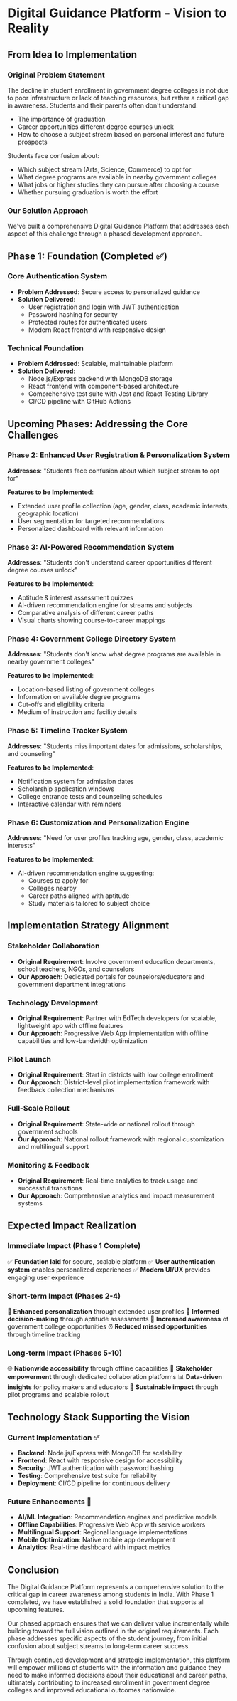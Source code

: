 # Digital Guidance Platform - Vision to Reality

## From Idea to Implementation

### Original Problem Statement
The decline in student enrollment in government degree colleges is not due to poor infrastructure or lack of teaching resources, but rather a critical gap in awareness. Students and their parents often don't understand:
- The importance of graduation
- Career opportunities different degree courses unlock
- How to choose a subject stream based on personal interest and future prospects

Students face confusion about:
- Which subject stream (Arts, Science, Commerce) to opt for
- What degree programs are available in nearby government colleges
- What jobs or higher studies they can pursue after choosing a course
- Whether pursuing graduation is worth the effort

### Our Solution Approach
We've built a comprehensive Digital Guidance Platform that addresses each aspect of this challenge through a phased development approach.

## Phase 1: Foundation (Completed ✅)

### Core Authentication System
- **Problem Addressed**: Secure access to personalized guidance
- **Solution Delivered**: 
  - User registration and login with JWT authentication
  - Password hashing for security
  - Protected routes for authenticated users
  - Modern React frontend with responsive design

### Technical Foundation
- **Problem Addressed**: Scalable, maintainable platform
- **Solution Delivered**:
  - Node.js/Express backend with MongoDB storage
  - React frontend with component-based architecture
  - Comprehensive test suite with Jest and React Testing Library
  - CI/CD pipeline with GitHub Actions

## Upcoming Phases: Addressing the Core Challenges

### Phase 2: Enhanced User Registration & Personalization System
**Addresses**: "Students face confusion about which subject stream to opt for"

**Features to be Implemented**:
- Extended user profile collection (age, gender, class, academic interests, geographic location)
- User segmentation for targeted recommendations
- Personalized dashboard with relevant information

### Phase 3: AI-Powered Recommendation System
**Addresses**: "Students don't understand career opportunities different degree courses unlock"

**Features to be Implemented**:
- Aptitude & interest assessment quizzes
- AI-driven recommendation engine for streams and subjects
- Comparative analysis of different career paths
- Visual charts showing course-to-career mappings

### Phase 4: Government College Directory System
**Addresses**: "Students don't know what degree programs are available in nearby government colleges"

**Features to be Implemented**:
- Location-based listing of government colleges
- Information on available degree programs
- Cut-offs and eligibility criteria
- Medium of instruction and facility details

### Phase 5: Timeline Tracker System
**Addresses**: "Students miss important dates for admissions, scholarships, and counseling"

**Features to be Implemented**:
- Notification system for admission dates
- Scholarship application windows
- College entrance tests and counseling schedules
- Interactive calendar with reminders

### Phase 6: Customization and Personalization Engine
**Addresses**: "Need for user profiles tracking age, gender, class, academic interests"

**Features to be Implemented**:
- AI-driven recommendation engine suggesting:
  - Courses to apply for
  - Colleges nearby
  - Career paths aligned with aptitude
  - Study materials tailored to subject choice

## Implementation Strategy Alignment

### Stakeholder Collaboration
- **Original Requirement**: Involve government education departments, school teachers, NGOs, and counselors
- **Our Approach**: Dedicated portals for counselors/educators and government department integrations

### Technology Development
- **Original Requirement**: Partner with EdTech developers for scalable, lightweight app with offline features
- **Our Approach**: Progressive Web App implementation with offline capabilities and low-bandwidth optimization

### Pilot Launch
- **Original Requirement**: Start in districts with low college enrollment
- **Our Approach**: District-level pilot implementation framework with feedback collection mechanisms

### Full-Scale Rollout
- **Original Requirement**: State-wide or national rollout through government schools
- **Our Approach**: National rollout framework with regional customization and multilingual support

### Monitoring & Feedback
- **Original Requirement**: Real-time analytics to track usage and successful transitions
- **Our Approach**: Comprehensive analytics and impact measurement systems

## Expected Impact Realization

### Immediate Impact (Phase 1 Complete)
✅ **Foundation laid** for secure, scalable platform
✅ **User authentication system** enables personalized experiences
✅ **Modern UI/UX** provides engaging user experience

### Short-term Impact (Phases 2-4)
🔄 **Enhanced personalization** through extended user profiles
🧠 **Informed decision-making** through aptitude assessments
🏫 **Increased awareness** of government college opportunities
⏰ **Reduced missed opportunities** through timeline tracking

### Long-term Impact (Phases 5-10)
🌐 **Nationwide accessibility** through offline capabilities
👥 **Stakeholder empowerment** through dedicated collaboration platforms
📊 **Data-driven insights** for policy makers and educators
🚀 **Sustainable impact** through pilot programs and scalable rollout

## Technology Stack Supporting the Vision

### Current Implementation ✅
- **Backend**: Node.js/Express with MongoDB for scalability
- **Frontend**: React with responsive design for accessibility
- **Security**: JWT authentication with password hashing
- **Testing**: Comprehensive test suite for reliability
- **Deployment**: CI/CD pipeline for continuous delivery

### Future Enhancements 🔄
- **AI/ML Integration**: Recommendation engines and predictive models
- **Offline Capabilities**: Progressive Web App with service workers
- **Multilingual Support**: Regional language implementations
- **Mobile Optimization**: Native mobile app development
- **Analytics**: Real-time dashboard with impact metrics

## Conclusion

The Digital Guidance Platform represents a comprehensive solution to the critical gap in career awareness among students in India. With Phase 1 completed, we have established a solid foundation that supports all upcoming features.

Our phased approach ensures that we can deliver value incrementally while building toward the full vision outlined in the original requirements. Each phase addresses specific aspects of the student journey, from initial confusion about subject streams to long-term career success.

Through continued development and strategic implementation, this platform will empower millions of students with the information and guidance they need to make informed decisions about their educational and career paths, ultimately contributing to increased enrollment in government degree colleges and improved educational outcomes nationwide.